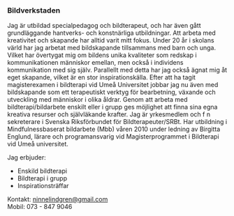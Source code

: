 ### Bildverkstaden

Jag är utbildad specialpedagog och bildterapeut, och har även gått grundläggande hantverks- och konstnärliga utbildningar. Att arbeta med kreativitet och skapande har alltid varit mitt fokus. Under 20 år i skolans värld har jag arbetat med bildskapande tillsammans med barn och unga. Vilket har övertygat mig om bildens unika kvaliteter som redskap i kommunikationen människor emellan, men också i individens kommunikation med sig själv. Parallellt med detta har jag också ägnat mig åt eget skapande, vilket är en stor inspirationskälla. Efter att ha tagit magisterexamen i bildterapi vid Umeå Universitet jobbar jag nu även med bildskapande som ett terapeutiskt verktyg för bearbetning, växande och utveckling med människor i olika åldrar. Genom att arbeta med bildterapi/bildarbete enskilt eller i grupp ges möjlighet att finna sina egna kreativa resurser och självläkande krafter. Jag är yrkesmedlem och f n sekreterare i Svenska Riksförbundet för Bildterapeuter/SRBt. Har utbildning i Mindfulnessbaserat bildarbete (Mbb) våren 2010 under ledning av Birgitta Englund, lärare och programansvarig vid Magisterprogrammet i Bildterapi vid Umeå universitet.

Jag erbjuder:

* Enskild bildterapi
* Bildterapi i grupp
* Inspirationsträffar

Kontakt: [ninnelindgren@gmail.com](ninnelindgren@gmail.com)  
Mobil: 073 - 847 9046